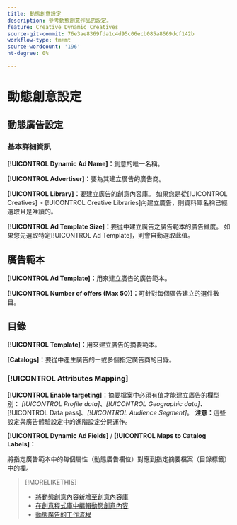 ```yaml
---
title: 動態創意設定
description: 參考動態創意作品的設定。
feature: Creative Dynamic Creatives
source-git-commit: 76e3ae8369fda1c4d95c06ecb085a8669dcf142b
workflow-type: tm+mt
source-wordcount: '196'
ht-degree: 0%

---
```


# 動態創意設定

<!-- add a description -->

<!-- This looks the same for me for either HTML5 type as of 9/24:

## Dynamic ad settings for static HTML5 ads {#dynamic-ad-settings-static-html5}

### Basic Details

**[!UICONTROL Advertiser]:** The advertiser for which to create the ads.

**[!UICONTROL Library]:** The creative library in which to create the ads.

**[!UICONTROL Dynamic Ad Name]:** A unique name for the creative.

**[!UICONTROL Ad Template Size]:** The ad dimensions for the ad template from which to create the ad. If you first select a specific [!UICONTROL Ad Template], then this value is automatically selected.

**[!UICONTROL Ad Template Type]:** The type of ad template from which to create the ad: *[!UICONTROL Static HTML5]* or *[!UICONTROL Dynamic HTML5]*.  If you first select a specific [!UICONTROL Ad Template], then this value is automatically selected.

**[!UICONTROL Ad Template]:** The ad template from which to create the ad.

**[!UICONTROL clickURL]:** A valid landing page URL to which users are redirected when they click the ad.

### [!UICONTROL Attributes Details]

-->

## 動態廣告設定<!-- for dynamic HTML5 ads {#dynamic-ad-settings-dynamic-html5}-->

<!-- add a description -->

### 基本詳細資訊

**[!UICONTROL Dynamic Ad Name]：**&#x200B;創意的唯一名稱。

**[!UICONTROL Advertiser]：**&#x200B;要為其建立廣告的廣告商。

**[!UICONTROL Library]：**&#x200B;要建立廣告的創意內容庫。 如果您是從[!UICONTROL Creatives] > [!UICONTROL Creative Libraries]內建立廣告，則資料庫名稱已經選取且是唯讀的。

**[!UICONTROL Ad Template Size]：**&#x200B;要從中建立廣告之廣告範本的廣告維度。 如果您先選取特定[!UICONTROL Ad Template]，則會自動選取此值。

## 廣告範本

**[!UICONTROL Ad Template]：**&#x200B;用來建立廣告的廣告範本。<!-- also an option to upload your own ad template. Need to add the specs for that -->

**[!UICONTROL Number of offers (Max 50)]：**&#x200B;可針對每個廣告建立的選件數目。<!-- Clarify this: is this the frequency cap (max number of times an ad may be served)? -->

## 目錄

**[!UICONTROL Template]：**&#x200B;用來建立廣告的摘要範本。<!-- also an option to upload your own feed template.  Need to add the specs for that -->

**\[Catalogs\]**：要從中產生廣告的一或多個指定廣告商的目錄。<!-- also an option to upload your own catalog (Can't find the Catalog you need? Download a template, create your own, and upload it from your device.). Nneed to add the specs for that -->

### [!UICONTROL Attributes Mapping]

**[!UICONTROL Enable targeting]**：摘要檔案中必須有值才能建立廣告的欄型別： *[!UICONTROL Profile data]*、*[!UICONTROL Geographic data]、*[!UICONTROL Data pass]、*[!UICONTROL Audience Segment]*。  **注意：**&#x200B;這些設定與廣告體驗設定中的進階設定分開運作。<!-- Clarify what qualifies for each, and explain more -->

**[!UICONTROL Dynamic Ad Fields]** / **[!UICONTROL Maps to Catalog Labels]：**

將指定廣告範本中的每個屬性（動態廣告欄位）對應到指定摘要檔案（目錄標籤）中的欄。

>[!MORELIKETHIS]
>
>* [將動態創意內容新增至創意內容庫](creative-add-dynamic.md)
>* [在創意程式庫中編輯動態創意內容](creative-edit-dynamic.md)
>* [動態廣告的工作流程](/help/creative/introduction/workflow-dynamic-ads.md)
